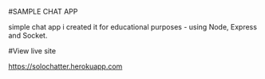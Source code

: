 #SAMPLE CHAT APP

simple chat app i created it for educational purposes - using Node, Express and Socket.

#View live site

https://solochatter.herokuapp.com
